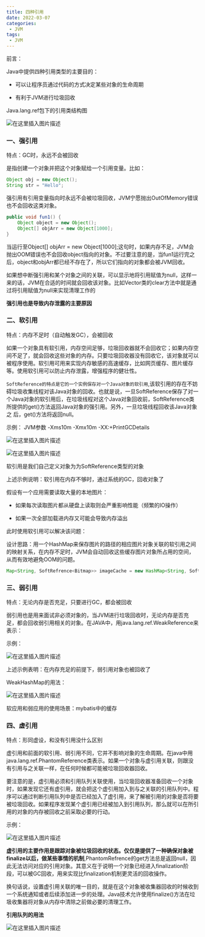 ```yaml
---
title: 四种引用
date: 2022-03-07
categories:
 - JVM
tags:
 - JVM
---
```


前言：

Java中提供四种引用类型的主要目的：

* 可以让程序员通过代码的方式决定某些对象的生命周期

* 有利于JVM进行垃圾回收

Java.lang.ref包下的引用类结构图

![在这里插入图片描述](https://img-blog.csdnimg.cn/f2123eab449748a9adeb5fe4d03874cf.png?x-oss-process=image/watermark,type_d3F5LXplbmhlaQ,shadow_50,text_Q1NETiBAbGVlZGNvZGVKb2huMDE=,size_12,color_FFFFFF,t_70,g_se,x_16)

### 一、强引用

特点：GC时，永远不会被回收

是指创建一个对象并把这个对象赋给一个引用变量。比如：

```java
Object obj = new Object();
String str = "Hello";
```

强引用有引用变量指向时永远不会被垃圾回收，JVM宁愿抛出OutOfMemory错误也不会回收这类对象。

```java
public void fun1() {
    Object object = new Object();
    Object[] objArr = new Object[1000];
}
```

当运行至Object[] objArr = new Object[1000];这句时，如果内存不足，JVM会抛出OOM错误也不会回收object指向的对象。不过要注意的是，当fun1运行完之后，object和objArr都已经不存在了，所以它们指向的对象都会被JVM回收。

如果想中断强引用和某个对象之间的关联，可以显示地将引用赋值为null，这样一来的话，JVM在合适的时间就会回收该对象。比如Vector类的clear方法中就是通过将引用赋值为null来实现清理工作的

**强引用也是导致内存泄露的主要原因**

### 二、软引用

特点：内存不足时（自动触发GC），会被回收

如果一个对象具有软引用，内存空间足够，垃圾回收器就不会回收它；如果内存空间不足了，就会回收这些对象的内存。只要垃圾回收器没有回收它，该对象就可以被程序使用。软引用可用来实现内存敏感的高速缓存，比如网页缓存、图片缓存等。使用软引用可以防止内存泄露，增强程序的健壮性。

`SoftReference的特点是它的一个实例保存对一个Java对象的软引用`,该软引用的存在不妨碍垃圾收集线程对该Java对象的回收。也就是说，一旦SoftReference保存了对一个Java对象的软引用后，在垃圾线程对这个Java对象回收前，SoftReference类所提供的get()方法返回Java对象的强引用。另外，一旦垃圾线程回收该Java对象之 后，get()方法将返回null。

示例：
JVM参数 -Xms10m -Xmx10m -XX:+PrintGCDetails

![在这里插入图片描述](https://img-blog.csdnimg.cn/20759b9451124f04b66e5a10bb4b1ac8.png?x-oss-process=image/watermark,type_d3F5LXplbmhlaQ,shadow_50,text_Q1NETiBAbGVlZGNvZGVKb2huMDE=,size_20,color_FFFFFF,t_70,g_se,x_16)

![在这里插入图片描述](https://img-blog.csdnimg.cn/1299c6182c54443cba163d0e2a3179d9.png?x-oss-process=image/watermark,type_d3F5LXplbmhlaQ,shadow_50,text_Q1NETiBAbGVlZGNvZGVKb2huMDE=,size_20,color_FFFFFF,t_70,g_se,x_16)

软引用是我们自己定义对象为为SoftReference类型的<Object>对象

上述示例说明：软引用在内存不够时，通过系统的GC，回收对象了

假设有一个应用需要读取大量的本地图片：

* 如果每次读取图片都从硬盘上读取则会严重影响性能（频繁的IO操作）

* 如果一次全部加载进内存又可能会导致内存溢出

此时使用软引用可以解决该问题：

设计思路：用一个HashMap来保存图片的路径的相应图片对象关联的软引用之间的映射关系，在内存不足时，JVM会自动回收这些缓存图片对象所占用的空间，从而有效地避免OOM的问题。

```java
Map<String, SoftRefrence<Bitmap>> imageCache = new HashMap<String, SoftRefrence<Bitmap>>();
```

### 三、弱引用

特点：无论内存是否充足，只要进行GC，都会被回收

弱引用也是用来面试非必须对象的，当JVM进行垃圾回收时，无论内存是否充足，都会回收弱引用相关的对象。在JAVA中，用java.lang.ref.WeakReference来表示：

示例：

![在这里插入图片描述](https://img-blog.csdnimg.cn/43d5a6928f8a45f5949a0bb7c768c6b2.png?x-oss-process=image/watermark,type_d3F5LXplbmhlaQ,shadow_50,text_Q1NETiBAbGVlZGNvZGVKb2huMDE=,size_20,color_FFFFFF,t_70,g_se,x_16)


上述示例表明：在内存充足的前提下，弱引用对象也被回收了

WeakHashMap的用法：

![在这里插入图片描述](https://img-blog.csdnimg.cn/a393816be1fb48d386bb709c7cb59ee4.png?x-oss-process=image/watermark,type_d3F5LXplbmhlaQ,shadow_50,text_Q1NETiBAbGVlZGNvZGVKb2huMDE=,size_20,color_FFFFFF,t_70,g_se,x_16)

软应用和弱应用的使用场景：mybatis中的缓存

### 四、虚引用

特点：形同虚设，和没有引用没什么区别

虚引用和前面的软引用、弱引用不同，它并不影响对象的生命周期。在java中用java.lang.ref.PhantomReference类表示。如果一个对象与虚引用关联，则跟没有引用与之关联一样，在任何时候都可能被垃圾回收器回收。

要注意的是，虚引用必须和引用队列关联使用，当垃圾回收器准备回收一个对象时，如果发现它还有虚引用，就会把这个虚引用加入到与之关联的引用队列中。程序可以通过判断引用队列中是否已经加入了虚引用，来了解被引用的对象是否将要被垃圾回收。如果程序发现某个虚引用已经被加入到引用队列，那么就可以在所引用的对象的内存被回收之前采取必要的行动。

示例：

![在这里插入图片描述](https://img-blog.csdnimg.cn/9f19822770c14fb3b14a7db7ea752d55.png?x-oss-process=image/watermark,type_d3F5LXplbmhlaQ,shadow_50,text_Q1NETiBAbGVlZGNvZGVKb2huMDE=,size_20,color_FFFFFF,t_70,g_se,x_16)

**虚引用的主要作用是跟踪对象被垃圾回收的状态。仅仅是提供了一种确保对象被finalize以后，做某些事情的机制**,PhantomRefrence的get方法总是返回null，因此无法访问对应的引用对象。其意义在于说明一个对象已经进入finalization阶段，可以被GC回收，用来实现比finalization机制更灵活的回收操作。

换句话说，设置虚引用关联的唯一目的，就是在这个对象被收集器回收的时候收到一个系统通知或者后续添加进一步的处理。Java技术允许使用finalize()方法在垃圾收集器将对象从内存中清除之前做必要的清理工作。


**引用队列的用法**

![在这里插入图片描述](https://img-blog.csdnimg.cn/70662e56279345e48fd213368226f8d7.png?x-oss-process=image/watermark,type_d3F5LXplbmhlaQ,shadow_50,text_Q1NETiBAbGVlZGNvZGVKb2huMDE=,size_20,color_FFFFFF,t_70,g_se,x_16)
